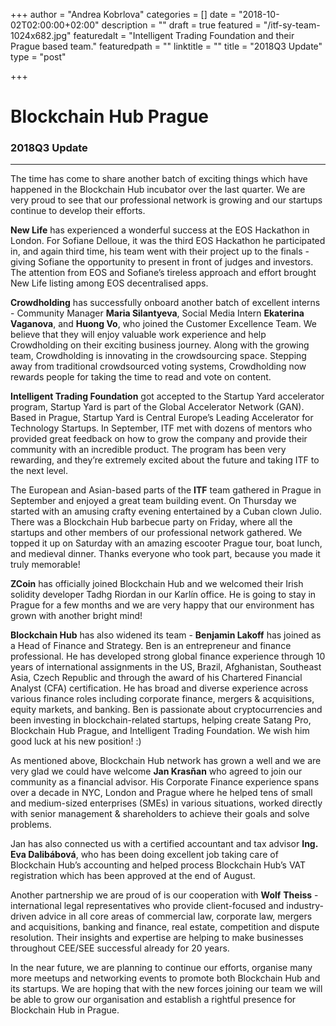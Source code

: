 +++
author = "Andrea Kobrlova"
categories = []
date = "2018-10-02T02:00:00+02:00"
description = ""
draft = true
featured = "/itf-sy-team-1024x682.jpg"
featuredalt = "Intelligent Trading Foundation and their Prague based team."
featuredpath = ""
linktitle = ""
title = "2018Q3 Update"
type = "post"

+++
# Blockchain Hub Prague

### 2018Q3 Update

***

The time has come to share another batch of exciting things which have happened in the Blockchain Hub incubator over the last quarter. We are very proud to see that our professional network is growing and our startups continue to develop their efforts.

**New Life** has experienced a wonderful success at the EOS Hackathon in London. For Sofiane Delloue, it was the third EOS Hackathon he participated in, and again third time, his team went with their project up to the finals - giving Sofiane the opportunity to present in front of judges and investors. The attention from EOS and Sofiane’s tireless approach and effort brought New Life listing among EOS decentralised apps.

**Crowdholding** has successfully onboard another batch of excellent interns - Community Manager **Maria Silantyeva**, Social Media Intern **Ekaterina Vaganova**, and **Huong Vo**, who joined the Customer Excellence Team. We believe that they will enjoy valuable work experience and help Crowdholding on their exciting business journey. Along with the growing team, Crowdholding is innovating in the crowdsourcing space. Stepping away from traditional crowdsourced voting systems, Crowdholding now rewards people for taking the time to read and vote on content.

**Intelligent Trading Foundation** got accepted to the Startup Yard accelerator program, Startup Yard is part of the Global Accelerator Network (GAN). Based in Prague, Startup Yard is Central Europe’s Leading Accelerator for Technology Startups. In September, ITF met with dozens of mentors who provided great feedback on how to grow the company and provide their community with an incredible product. The program has been very rewarding, and they’re extremely excited about the future and taking ITF to the next level.

The European and Asian-based parts of the **ITF** team gathered in Prague in September and enjoyed a great team building event. On Thursday we started with an amusing crafty evening entertained by a Cuban clown Julio. There was a Blockchain Hub barbecue party on Friday, where all the startups and other members of our professional network gathered. We topped it up on Saturday with an amazing escooter Prague tour, boat lunch, and medieval dinner. Thanks everyone who took part, because you made it truly memorable!

**ZCoin** has officially joined Blockchain Hub and we welcomed their Irish solidity developer Tadhg Riordan in our Karlín office. He is going to stay in Prague for a few months and we are very happy that our environment has grown with another bright mind!

**Blockchain Hub** has also widened its team - **Benjamin Lakoff** has joined as a Head of Finance and Strategy. Ben is an entrepreneur and finance professional. He has developed strong global finance experience through 10 years of international assignments in the US, Brazil, Afghanistan, Southeast Asia, Czech Republic and through the award of his Chartered Financial Analyst (CFA) certification. He has broad and diverse experience across various finance roles including corporate finance, mergers & acquisitions, equity markets, and banking. Ben is passionate about cryptocurrencies and been investing in blockchain-related startups, helping create Satang Pro, Blockchain Hub Prague, and Intelligent Trading Foundation. We wish him good luck at his new position! :)

As mentioned above, Blockchain Hub network has grown a well and we are very glad we could have welcome **Jan Krasňan** who agreed to join our community as a financial advisor. His Corporate Finance experience spans over a decade in NYC, London and Prague where he helped tens of small and medium-sized enterprises (SMEs) in various situations, worked directly with senior management & shareholders to achieve their goals and solve problems.

Jan has also connected us with a certified accountant and tax advisor **Ing. Eva Dalibábová**, who has been doing excellent job taking care of Blockchain Hub’s accounting and helped process Blockchain Hub’s VAT registration which has been approved at the end of August.

Another partnership we are proud of is our cooperation with **Wolf** **Theiss** - international legal representatives who provide client-focused and industry-driven advice in all core areas of commercial law, corporate law, mergers and acquisitions, banking and finance, real estate, competition and dispute resolution. Their insights and expertise are helping to make businesses throughout CEE/SEE successful already for 20 years.

In the near future, we are planning to continue our efforts, organise many more meetups and networking events to promote both Blockchain Hub and its startups. We are hoping that with the new forces joining our team we will be able to grow our organisation and establish a rightful presence for Blockchain Hub in Prague.